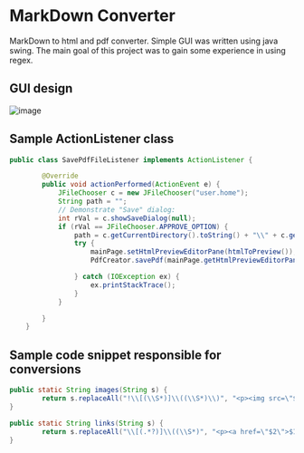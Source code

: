 # MarkDown Converter
MarkDown to html and pdf converter. Simple GUI was written using java swing. The main goal of this project was to gain some experience in using regex.

## GUI design

![image](https://user-images.githubusercontent.com/43811151/128382880-741836ef-117b-4d8c-ab1f-483741959276.png)

## Sample ActionListener class

```java
public class SavePdfFileListener implements ActionListener {

        @Override
        public void actionPerformed(ActionEvent e) {
            JFileChooser c = new JFileChooser("user.home");
            String path = "";
            // Demonstrate "Save" dialog:
            int rVal = c.showSaveDialog(null);
            if (rVal == JFileChooser.APPROVE_OPTION) {
                path = c.getCurrentDirectory().toString() + "\\" + c.getSelectedFile().getName();
                try {
                    mainPage.setHtmlPreviewEditorPane(htmlToPreview());
                    PdfCreator.savePdf(mainPage.getHtmlPreviewEditorPane(), path);

                } catch (IOException ex) {
                    ex.printStackTrace();
                }
            }

        }
    }
```

## Sample code snippet responsible for conversions

```java
public static String images(String s) {
        return s.replaceAll("!\\[(\\S*)]\\((\\S*)\\)", "<p><img src=\"$2\" alt=\"$1\"></p>\n");
}

public static String links(String s) {
        return s.replaceAll("\\[(.*?)]\\((\\S*)", "<p><a href=\"$2\">$1</a></p>\n");
}
```
